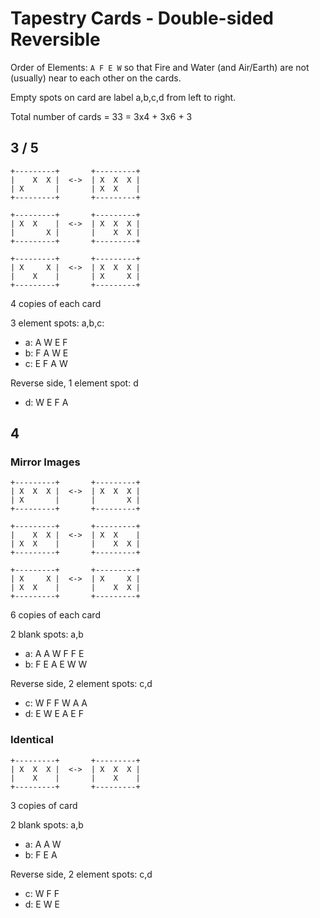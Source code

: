 # Tapestry Cards - Double-sided Reversible

Order of Elements: `A F E W`
so that Fire and Water (and Air/Earth) are not (usually) near to each other
on the cards.

Empty spots on card are label a,b,c,d from left to right.

Total number of cards = 33 = 3x4 + 3x6 + 3

## 3 / 5

```
+---------+       +---------+
|    X  X |  <->  | X  X  X |
| X       |       | X  X    |
+---------+       +---------+
```

```
+---------+       +---------+
| X  X    |  <->  | X  X  X |
|       X |       |    X  X |
+---------+       +---------+
```

```
+---------+       +---------+
| X     X |  <->  | X  X  X |
|    X    |       | X     X |
+---------+       +---------+
```

4 copies of each card

3 element spots: a,b,c:

* a:  A  W  E  F
* b:  F  A  W  E
* c:  E  F  A  W

Reverse side, 1 element spot: d

* d:  W  E  F  A

## 4

### Mirror Images

```
+---------+       +---------+
| X  X  X |  <->  | X  X  X |
| X       |       |       X |
+---------+       +---------+
```
```
+---------+       +---------+
|    X  X |  <->  | X  X    |
| X  X    |       |    X  X |
+---------+       +---------+
```
```
+---------+       +---------+
| X     X |  <->  | X     X |
| X  X    |       |    X  X |
+---------+       +---------+
```

6 copies of each card

2 blank spots: a,b

* a:  A  A  W  F  F  E
* b:  F  E  A  E  W  W

Reverse side, 2 element spots: c,d

* c:  W  F  F  W  A  A
* d:  E  W  E  A  E  F

### Identical

```
+---------+       +---------+
| X  X  X |  <->  | X  X  X |
|    X    |       |    X    |
+---------+       +---------+
```

3 copies of card

2 blank spots: a,b

* a:  A  A  W
* b:  F  E  A

Reverse side, 2 element spots: c,d

* c:  W  F  F
* d:  E  W  E
